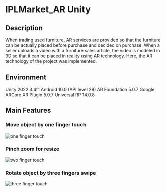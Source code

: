 # IPLMarket_AR Unity

## Description

When trading used furniture, AR services are provided so that the furniture can be actually placed before purchase and decided on purchase. When a seller uploads a video with a furniture sales article, the video is modeled in 3D so that it can be placed in reality using AR technology. Here, the AR technology of the project was implemented.

## Environment

Unity 2022.3.4f1
Android 10.0 (API level 29)
AR Foundation 5.0.7
Google ARCore XR Plugin 5.0.7
Universal RP 14.0.8

## Main Features

### Move object by one finger touch
![one finger touch](https://github.com/IPLaboratory/IPLMarket_AR/assets/50098025/aeccc9aa-3bb4-462c-8f67-63547109cccc)

### Pinch zoom for resize

![two finger touch](https://github.com/IPLaboratory/IPLMarket_AR/assets/50098025/64d3b395-e223-414c-a537-6f51453902c1)

### Rotate object by three fingers swipe

![three finger touch](https://github.com/IPLaboratory/IPLMarket_AR/assets/50098025/b755f29f-68c0-4591-bddb-f90b97d4bfea)

